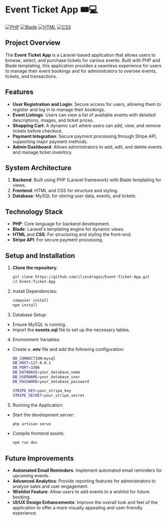 # Event Ticket App 🎟️💻

[![PHP](https://img.shields.io/badge/PHP-777BB4?style=for-the-badge&logo=php&logoColor=white)](https://www.php.net/)
[![Blade](https://img.shields.io/badge/Blade-E34F26?style=for-the-badge&logo=laravel&logoColor=white)](https://laravel.com/docs/8.x/blade)
[![HTML](https://img.shields.io/badge/HTML-E34F26?style=for-the-badge&logo=html5&logoColor=white)](https://developer.mozilla.org/en-US/docs/Web/HTML)
[![CSS](https://img.shields.io/badge/CSS-1572B6?style=for-the-badge&logo=css3&logoColor=white)](https://developer.mozilla.org/en-US/docs/Web/CSS)

## Project Overview

The **Event Ticket App** is a Laravel-based application that allows users to browse, select, and purchase tickets for various events. Built with PHP and Blade templating, this application provides a seamless experience for users to manage their event bookings and for administrators to oversee events, tickets, and transactions.

## Features

- **User Registration and Login**: Secure access for users, allowing them to register and log in to manage their bookings.
- **Event Listings**: Users can view a list of available events with detailed descriptions, images, and ticket prices.
- **Shopping Cart**: A dynamic cart where users can add, view, and remove tickets before checkout.
- **Payment Integration**: Secure payment processing through Stripe API, supporting major payment methods.
- **Admin Dashboard**: Allows administrators to add, edit, and delete events and manage ticket inventory.

## System Architecture

1. **Backend**: Built using PHP (Laravel framework) with Blade templating for views.
2. **Frontend**: HTML and CSS for structure and styling.
3. **Database**: MySQL for storing user data, events, and tickets.

## Technology Stack

- **PHP**: Core language for backend development.
- **Blade**: Laravel's templating engine for dynamic views.
- **HTML** and **CSS**: For structuring and styling the front-end.
- **Stripe API**: For secure payment processing.

## Setup and Installation

1. **Clone the repository**:
   ```bash
   git clone https://github.com/iliesdragos/Event-Ticket-App.git
   cd Event-Ticket-App
   ```

2. Install Dependencies:
   ```bash
   composer install
   npm install
   ```

3. Database Setup:
-  Ensure MySQL is running.
-  Import the **events.sql** file to set up the necessary tables.

4. Environment Variables:
- Create a **.env** file and add the following configuration:
  ```bash
  DB_CONNECTION=mysql
  DB_HOST=127.0.0.1
  DB_PORT=3306
  DB_DATABASE=your_database_name
  DB_USERNAME=your_database_user
  DB_PASSWORD=your_database_password

  STRIPE_KEY=your_stripe_key
  STRIPE_SECRET=your_stripe_secret
  ```

5. Running the Application:
-  Start the development server:
   ```bash
   php artisan serve
   ```
-  Compile frontend assets:
   ```bash
   npm run dev
   ```

## Future Improvements

- **Automated Email Reminders**: Implement automated email reminders for upcoming events.
- **Advanced Analytics**: Provide reporting features for administrators to analyze sales and user engagement.
- **Wishlist Feature**: Allow users to add events to a wishlist for future booking.
- **UI/UX Design Enhancements**: Improve the overall look and feel of the application to offer a more visually appealing and user-friendly experience.

  


   

